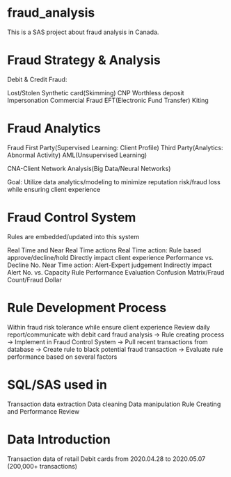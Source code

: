 # fraud_analysis
This is a SAS project about fraud analysis in Canada.

# Fraud Strategy & Analysis
Debit & Credit Fraud:

Lost/Stolen
Synthetic card(Skimming)
CNP
Worthless deposit
Impersonation
Commercial Fraud
  EFT(Electronic Fund Transfer)
  Kiting

# Fraud Analytics
Fraud
  First Party(Supervised Learning: Client Profile)
  Third Party(Analytics: Abnormal Activity)
AML(Unsupervised Learning)

CNA-Client Network Analysis(Big Data/Neural Networks)

Goal: Utilize data analytics/modeling to minimize reputation risk/fraud loss while ensuring client experience

# Fraud Control System
Rules are embedded/updated into this system

Real Time and Near Real Time actions
  Real Time action: Rule based approve/decline/hold
    Directly impact client experience
    Performance vs. Decline No.
  Near Time action: Alert-Expert judgement
    Indirectly impact
    Alert No. vs. Capacity
Rule Performance Evaluation
  Confusion Matrix/Fraud Count/Fraud Dollar

# Rule Development Process
  Within fraud risk tolerance while ensure client experience
  Review daily report/communicate with debit card fraud analysis -> Rule creating process -> Implement in Fraud Control System -> Pull recent transactions from database -> Create rule to black potential fraud transaction -> Evaluate rule performance based on several factors

# SQL/SAS used in 
Transaction data extraction
Data cleaning
Data manipulation
Rule Creating and Performance Review

# Data Introduction
Transaction data of retail Debit cards from 2020.04.28 to 2020.05.07 (200,000+ transactions)


    
    
    
    
    
